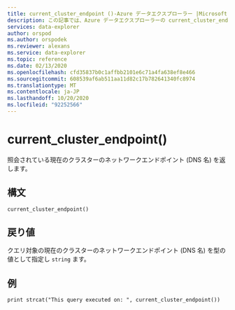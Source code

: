 ```yaml
---
title: current_cluster_endpoint ()-Azure データエクスプローラー |Microsoft Docs
description: この記事では、Azure データエクスプローラーの current_cluster_endpoint () について説明します。
services: data-explorer
author: orspod
ms.author: orspodek
ms.reviewer: alexans
ms.service: data-explorer
ms.topic: reference
ms.date: 02/13/2020
ms.openlocfilehash: cfd35837b0c1affbb2101e6c71a4fa638ef8e466
ms.sourcegitcommit: 608539af6ab511aa11d82c17b782641340fc8974
ms.translationtype: MT
ms.contentlocale: ja-JP
ms.lasthandoff: 10/20/2020
ms.locfileid: "92252566"
---
```

# <a name="current_cluster_endpoint"></a>current_cluster_endpoint()

照会されている現在のクラスターのネットワークエンドポイント (DNS 名) を返します。

## <a name="syntax"></a>構文

`current_cluster_endpoint()`

## <a name="returns"></a>戻り値

クエリ対象の現在のクラスターのネットワークエンドポイント (DNS 名) を型の値として指定し `string` ます。

## <a name="example"></a>例

```kusto
print strcat("This query executed on: ", current_cluster_endpoint())
```
